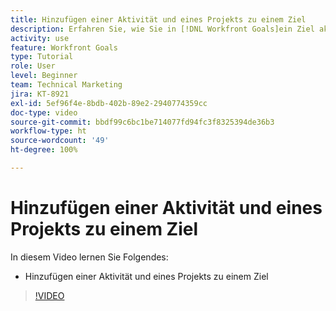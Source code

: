 ```yaml
---
title: Hinzufügen einer Aktivität und eines Projekts zu einem Ziel
description: Erfahren Sie, wie Sie in [!DNL Workfront Goals]ein Ziel aktivieren, indem Sie eine Aktivität oder ein Projekt hinzufügen.
activity: use
feature: Workfront Goals
type: Tutorial
role: User
level: Beginner
team: Technical Marketing
jira: KT-8921
exl-id: 5ef96f4e-8bdb-402b-89e2-2940774359cc
doc-type: video
source-git-commit: bbdf99c6bc1be714077fd94fc3f8325394de36b3
workflow-type: ht
source-wordcount: '49'
ht-degree: 100%

---
```


# Hinzufügen einer Aktivität und eines Projekts zu einem Ziel

In diesem Video lernen Sie Folgendes:

* Hinzufügen einer Aktivität und eines Projekts zu einem Ziel

>[!VIDEO](https://video.tv.adobe.com/v/335193/?quality=12&learn=on&enablevpops=1)
